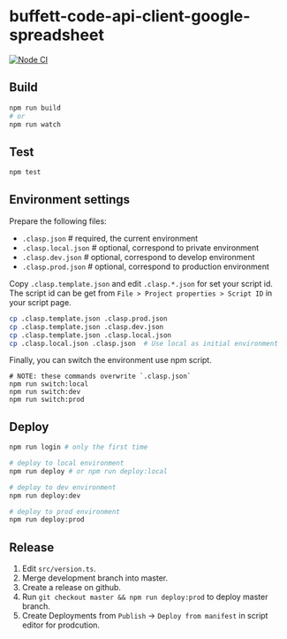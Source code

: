 buffett-code-api-client-google-spreadsheet
==========================================

[![Node CI](https://github.com/BuffettCode/buffett-code-api-client-google-spreadsheet/workflows/Node%20CI/badge.svg?branch=development)](https://github.com/BuffettCode/buffett-code-api-client-google-spreadsheet/actions?query=workflow%3A%22Node+CI%22)

## Build

```sh
npm run build
# or
npm run watch
```

## Test

```sh
npm test
```

## Environment settings

Prepare the following files:
- `.clasp.json`       # required, the current environment
- `.clasp.local.json` # optional, correspond to private environment
- `.clasp.dev.json`   # optional, correspond to develop environment
- `.clasp.prod.json`  # optional, correspond to production environment

Copy `.clasp.template.json` and edit `.clasp.*.json` for set your script id.
The script id can be get from `File > Project properties > Script ID` in your script page.

```bash
cp .clasp.template.json .clasp.prod.json
cp .clasp.template.json .clasp.dev.json
cp .clasp.template.json .clasp.local.json
cp .clasp.local.json .clasp.json  # Use local as initial environment
```

Finally, you can switch the environment use npm script.

```
# NOTE: these commands overwrite `.clasp.json`
npm run switch:local
npm run switch:dev
npm run switch:prod
```

## Deploy

```sh
npm run login # only the first time

# deploy to local environment
npm run deploy # or npm run deploy:local

# deploy to dev environment
npm run deploy:dev

# deploy to prod environment
npm run deploy:prod
```

## Release

1. Edit `src/version.ts`.
2. Merge development branch into master.
3. Create a release on github.
4. Run `git checkout master && npm run deploy:prod` to deploy master branch.
5. Create Deployments from `Publish` -> `Deploy from manifest` in script editor for prodcution.
